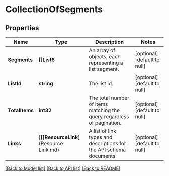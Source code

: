 # CollectionOfSegments

## Properties
Name | Type | Description | Notes
------------ | ------------- | ------------- | -------------
**Segments** | [**[]List6**](List_6.md) | An array of objects, each representing a list segment. | [optional] [default to null]
**ListId** | **string** | The list id. | [optional] [default to null]
**TotalItems** | **int32** | The total number of items matching the query regardless of pagination. | [optional] [default to null]
**Links** | [**[]ResourceLink**](Resource Link.md) | A list of link types and descriptions for the API schema documents. | [optional] [default to null]

[[Back to Model list]](../README.md#documentation-for-models) [[Back to API list]](../README.md#documentation-for-api-endpoints) [[Back to README]](../README.md)

